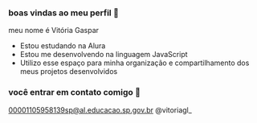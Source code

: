 ### boas vindas ao meu perfil 💜

meu nome é Vitória Gaspar

- Estou estudando na Alura
- Estou me desenvolvendo na linguagem JavaScript
- Utilizo esse espaço para minha organização e compartilhamento dos meus projetos desenvolvidos

### você entrar em contato comigo 💜

00001105958139sp@al.educacao.sp.gov.br
@vitoriagl_
